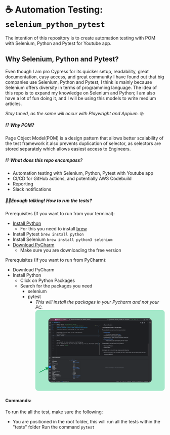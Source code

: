 # ☕️ Automation Testing: `selenium_python_pytest` 
The intention of this repository is to create automation testing with POM with Selenium, Python and Pytest for Youtube 
app. 


## **Why Selenium, Python and Pytest?**
Even though I am pro Cypress for its quicker setup, readability, great documentation, easy access, and great community
I have found out that big companies use Selenium, Python and Pytest, I think is mainly because 
Selenium offers diversity in terms of programming language. The idea of this repo is to expand my knowledge on Selenium 
and Python; I am also have a lot of fun doing it, and I will be using this models to write medium articles. 

_Stay tuned, as the same will occur with Playwright and Appium._ 🤓


##### ⁉️ Why POM?
Page Object Model(POM) is a design pattern that allows better scalability of the test framework
it also prevents duplication of selector, as selectors are stored separately which allows easiest access to Engineers. 

##### ⁉️ What does this repo encompass?
- Automation testing with Selenium, Python, Pytest with Youtube app
- CI/CD for GitHub actions, and potentially AWS Codebuild
- Reporting
- Slack notifications


##### 🏃🏾‍Enough talking! How to run the tests?

Prerequisites (If you want to run from your terminal):
- [Install Python](https://www.python.org/downloads/macos/)
  - For this you need to install [brew](https://brew.sh/)
- Install Pytest `brew install python`
- Install Selenium `brew install python3 selenium`
- [Download PyCharm ](https://www.jetbrains.com/pycharm/)
  - Make sure you are downloading the free version

Prerequisites (If you want to run from PyCharm):
- Download PyCharm
- Install Python
  - Click on Python Packages
  - Search for the packages you need
    - selenium
    - pytest
      - _This will install the packages in your Pycharm and not your PC._
![img_1.png](img_1.png)

#### Commands:

To run the all the test, make sure the following:
- You are positioned in the root folder, this will run all the tests within the "tests" folder
Run the command `pytest`


